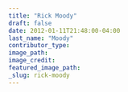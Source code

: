 ```yaml
---
title: "Rick Moody"
draft: false
date: 2012-01-11T21:48:00-04:00
last_name: "Moody"
contributor_type:
image_path:
image_credit:
featured_image_path:
_slug: rick-moody
---
```

